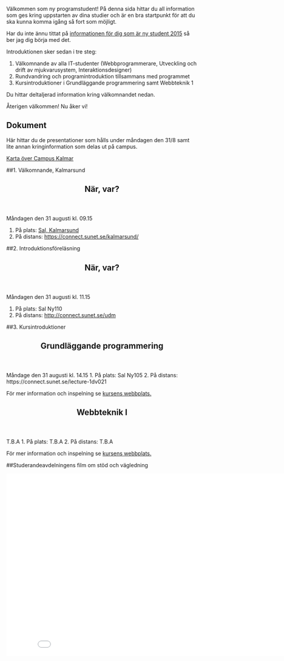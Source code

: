 Välkommen som ny programstudent! På denna sida hittar du all information som ges kring uppstarten av dina studier och är en bra startpunkt för att du ska kunna komma igång så fort som möjligt.

Har du inte ännu tittat på [informationen för dig som är ny student 2015](//coursepress.lnu.se/program/utveckling-och-drift-av-mjukvarusystem/ny2015/) så ber jag dig börja med det.

Introduktionen sker sedan i tre steg:

1. Välkomnande av alla IT-studenter (Webbprogrammerare, Utveckling och drift av mjukvarusystem, Interaktionsdesigner)
2. Rundvandring och programintroduktion tillsammans med programmet
3. Kursintroduktioner i Grundläggande programmering samt Webbteknik 1

Du hittar deltaljerad information kring välkomnandet nedan. 

Återigen välkommen! Nu åker vi!

<h2>Dokument</h2>
Här hittar du de presentationer som hålls under måndagen den 31/8 samt lite annan kringinformation som delas ut på campus.

[Karta över Campus Kalmar](http://orion.lnu.se/pub/education/programme/webbprogrammerare/student/introduktion/2012/Karta%20%C3%B6ver%20LNU,%20campus%20Kalmar.pdf)

##1. Välkomnande, Kalmarsund
<article class="message-box table-cell schedule">
            <header class="message-box-header">
                <h2><span>När, var?</span></h2>
            </header>
            <div class="message-box-content">Måndagen den 31 augusti kl. 09.15

1. På plats: [Sal, Kalmarsund](http://www.hitta.se/LargeMap.aspx?z=1&amp;mp=%3Cpts%3E%3Cpt%20x%3D%221533942%22%20y%3D%226283593%22%20i%3D%22http%3A//www.hitta.se/images/point.png%22%3E%3Ct%3EFri%20parkering%3C/t%3E%3C/pt%3E%3Cpt%20x%3D%221533904%22%20y%3D%226283716%22%20i%3D%22http%3A//www.hitta.se/images/point.png%22%3E%3Ct%3EFri%20parkering%3C/t%3E%3C/pt%3E%3Cpt%20x%3D%221533815%22%20y%3D%226283590%22%20i%3D%22http%3A//www.hitta.se/images/point.png%22%3E%3Ct%3EHuvudentr%E9%2C%20Kalmar%20Nyckel%3C/t%3E%3C/pt%3E%3Cpt%20x%3D%221533769%22%20y%3D%226283604%22%20i%3D%22http%3A//www.hitta.se/images/point.png%22%3E%3Ct%3ESal%3A%20Kalmarsund%3C/t%3E%3C/pt%3E%3C/pts%3E)
2. På distans: https://connect.sunet.se/kalmarsund/
</div>
</article>

##2. Introduktionsföreläsning
<article class="message-box table-cell schedule">
            <header class="message-box-header">
                <h2><span>När, var?</span></h2>
            </header>
            <div class="message-box-content">Måndagen den 31 augusti kl. 11.15

1. På plats: Sal Ny110
2. På distans: http://connect.sunet.se/udm
</div>
</article>

##3. Kursintroduktioner
<article class="message-box table-cell schedule">
            <header class="message-box-header">
                <h2><span>Grundläggande programmering</span></h2>
            </header>
            <div class="message-box-content">Måndage den 31 augusti kl. 14.15
1. På plats: Sal Ny105
2. På distans: https://connect.sunet.se/lecture-1dv021

För mer information och inspelning se [kursens webbplats.](https://coursepress.lnu.se/kurs/grundlaggande-programmering)
</div>
</article>

<article class="message-box table-cell schedule">
            <header class="message-box-header">
                <h2><span>Webbteknik I</span></h2>
            </header>
            <div class="message-box-content">
T.B.A
1. På plats: T.B.A
2. På distans: T.B.A

För mer information och inspelning se [kursens webbplats.](http://medieteknik.lnu.se/1me321/)
</div>
</article>

##Studerandeavdelningens film om stöd och vägledning
<iframe src="//www.youtube.com/embed/REKCWTh2xmY?rel=0" frameborder="0" width="853" height="480"></iframe>
